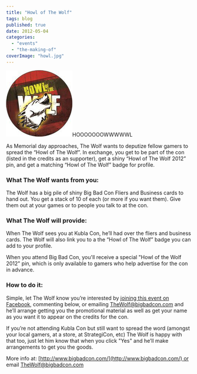```yaml
---
title: "Howl of The Wolf"
tags: blog
published: true
date: 2012-05-04
categories: 
  - "events"
  - "the-making-of"
coverImage: "howl.jpg"
---
```


[![](/images/howl.jpg "howl")](http://www.bigbadcon.com/wp-content/uploads/2012/05/howl.jpg)HOOOOOOOWWWWWL

As Memorial day approaches, The Wolf wants to deputize fellow gamers to spread the “Howl of The Wolf”. In exchange, you get to be part of the con (listed in the credits as an supporter), get a shiny “Howl of The Wolf 2012” pin, and get a matching “Howl of The Wolf” badge for profile.

### What The Wolf wants from you:

The Wolf has a big pile of shiny Big Bad Con Fliers and Business cards to hand out. You get a stack of 10 of each (or more if you want them). Give them out at your games or to people you talk to at the con.

### What The Wolf will provide:

When The Wolf sees you at Kubla Con, he’ll had over the fliers and business cards. The Wolf will also link you to a the “Howl of The Wolf” badge you can add to your profile.

When you attend Big Bad Con, you'll receive a special "Howl of the Wolf 2012" pin, which is only available to gamers who help advertise for the con in advance.

### How to do it:

Simple, let The Wolf know you’re interested by [joining this event on Facebook](http://www.facebook.com/events/300764393336673/), commenting below, or emailing [TheWolf@bigbadcon.com](mailto:TheWolf@bigbadcon.com) and he’ll arrange getting you the promotional material as well as get your name as you want it to appear on the credits for the con.

If you’re not attending Kubla Con but still want to spread the word (amongst your local gamers, at a store, at StrategiCon, etc) The Wolf is happy with that too, just let him know that when you click "Yes" and he’ll make arrangements to get you the goods.

More info at: [http://www.bigbadcon.com/](http://www.bigbadcon.com/) or email [TheWolf@bigbadcon.com](mailto:TheWolf@bigbadcon.com)
